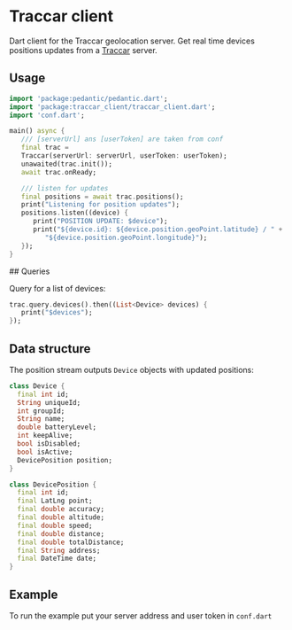 # Traccar client

Dart client for the Traccar geolocation server. Get real time devices positions updates from a
[Traccar](http://traccar.org/) server.

## Usage

   ```dart
   import 'package:pedantic/pedantic.dart';
   import 'package:traccar_client/traccar_client.dart';
   import 'conf.dart';

   main() async {
      /// [serverUrl] ans [userToken] are taken from conf
      final trac =
      Traccar(serverUrl: serverUrl, userToken: userToken);
      unawaited(trac.init());
      await trac.onReady;

      /// listen for updates
      final positions = await trac.positions();
      print("Listening for position updates");
      positions.listen((device) {
         print("POSITION UPDATE: $device");
         print("${device.id}: ${device.position.geoPoint.latitude} / " +
            "${device.position.geoPoint.longitude}");
      });
   }
   ```

## Queries

Query for a list of devices:

   ```dart
   trac.query.devices().then((List<Device> devices) {
      print("$devices");
   });
   ```

## Data structure

The position stream outputs `Device` objects with updated positions:

   ```dart
   class Device {
     final int id;
     String uniqueId;
     int groupId;
     String name;
     double batteryLevel;
     int keepAlive;
     bool isDisabled;
     bool isActive;
     DevicePosition position;
   }

   class DevicePosition {
     final int id;
     final LatLng point;
     final double accuracy;
     final double altitude;
     final double speed;
     final double distance;
     final double totalDistance;
     final String address;
     final DateTime date;
   }
   ```

## Example

To run the example put your server address and user token in `conf.dart`
